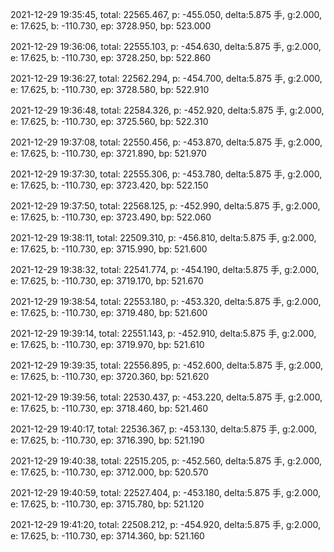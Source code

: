 2021-12-29 19:35:45, total: 22565.467, p: -455.050, delta:5.875 手, g:2.000, e: 17.625, b: -110.730, ep: 3728.950, bp: 523.000

2021-12-29 19:36:06, total: 22555.103, p: -454.630, delta:5.875 手, g:2.000, e: 17.625, b: -110.730, ep: 3728.250, bp: 522.860

2021-12-29 19:36:27, total: 22562.294, p: -454.700, delta:5.875 手, g:2.000, e: 17.625, b: -110.730, ep: 3728.580, bp: 522.910

2021-12-29 19:36:48, total: 22584.326, p: -452.920, delta:5.875 手, g:2.000, e: 17.625, b: -110.730, ep: 3725.560, bp: 522.310

2021-12-29 19:37:08, total: 22550.456, p: -453.870, delta:5.875 手, g:2.000, e: 17.625, b: -110.730, ep: 3721.890, bp: 521.970

2021-12-29 19:37:30, total: 22555.306, p: -453.780, delta:5.875 手, g:2.000, e: 17.625, b: -110.730, ep: 3723.420, bp: 522.150

2021-12-29 19:37:50, total: 22568.125, p: -452.990, delta:5.875 手, g:2.000, e: 17.625, b: -110.730, ep: 3723.490, bp: 522.060

2021-12-29 19:38:11, total: 22509.310, p: -456.810, delta:5.875 手, g:2.000, e: 17.625, b: -110.730, ep: 3715.990, bp: 521.600

2021-12-29 19:38:32, total: 22541.774, p: -454.190, delta:5.875 手, g:2.000, e: 17.625, b: -110.730, ep: 3719.170, bp: 521.670

2021-12-29 19:38:54, total: 22553.180, p: -453.320, delta:5.875 手, g:2.000, e: 17.625, b: -110.730, ep: 3719.480, bp: 521.600

2021-12-29 19:39:14, total: 22551.143, p: -452.910, delta:5.875 手, g:2.000, e: 17.625, b: -110.730, ep: 3719.970, bp: 521.610

2021-12-29 19:39:35, total: 22556.895, p: -452.600, delta:5.875 手, g:2.000, e: 17.625, b: -110.730, ep: 3720.360, bp: 521.620

2021-12-29 19:39:56, total: 22530.437, p: -453.220, delta:5.875 手, g:2.000, e: 17.625, b: -110.730, ep: 3718.460, bp: 521.460

2021-12-29 19:40:17, total: 22536.367, p: -453.130, delta:5.875 手, g:2.000, e: 17.625, b: -110.730, ep: 3716.390, bp: 521.190

2021-12-29 19:40:38, total: 22515.205, p: -452.560, delta:5.875 手, g:2.000, e: 17.625, b: -110.730, ep: 3712.000, bp: 520.570

2021-12-29 19:40:59, total: 22527.404, p: -453.180, delta:5.875 手, g:2.000, e: 17.625, b: -110.730, ep: 3715.780, bp: 521.120

2021-12-29 19:41:20, total: 22508.212, p: -454.920, delta:5.875 手, g:2.000, e: 17.625, b: -110.730, ep: 3714.360, bp: 521.160
